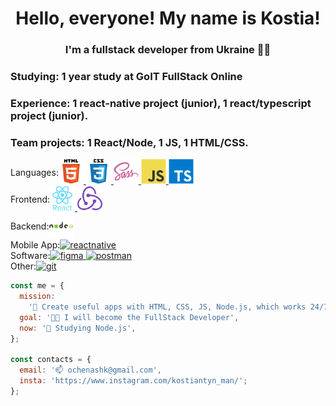 <h1 align="center">Hello, everyone! My name is Kostia!</h1>
<h3 align="center">I'm a fullstack developer from Ukraine 💙💛</h3>

### Studying: 1 year study at GoIT FullStack Online

### Experience: 1 react-native project (junior), 1 react/typescript project (junior).

### Team projects: 1 React/Node, 1 JS, 1 HTML/CSS.

<div style="display: flex; align-items: center; flex-wrap: wrap;">
  <span align="left">Languages: </span>
  <span align="left">
    <a href="https://www.w3.org/html/" target="_blank" rel="noreferrer">
      <img src="https://raw.githubusercontent.com/devicons/devicon/master/icons/html5/html5-original-wordmark.svg" alt="html5" width="40" height="40" />
    </a>
    <a href="https://www.w3schools.com/css/" target="_blank" rel="noreferrer">
      <img src="https://raw.githubusercontent.com/devicons/devicon/master/icons/css3/css3-original-wordmark.svg" alt="css3" width="40" height="40" />
    </a>
    <a href="https://sass-lang.com" target="_blank" rel="noreferrer">
      <img src="https://raw.githubusercontent.com/devicons/devicon/master/icons/sass/sass-original.svg" alt="sass" width="40" height="40" />
    </a>
    <a href="https://developer.mozilla.org/en-US/docs/Web/JavaScript" target="_blank" rel="noreferrer">
      <img src="https://raw.githubusercontent.com/devicons/devicon/master/icons/javascript/javascript-original.svg" alt="javascript" width="40" height="40" />
    </a>
    <a href="https://www.typescriptlang.org/" target="_blank" rel="noreferrer">
      <img src="https://raw.githubusercontent.com/devicons/devicon/master/icons/typescript/typescript-original.svg" alt="typescript" width="40" height="40" />
    </a>
  </span>
</div>

<div style="display: flex; align-items: center; flex-wrap: wrap;">
  <span align="left">Frontend: </span>
  <span>
    <a href="https://reactjs.org/" target="_blank" rel="noreferrer">
      <img src="https://raw.githubusercontent.com/devicons/devicon/master/icons/react/react-original-wordmark.svg" alt="react" width="40" height="40" />
    </a>
    <a href="https://redux.js.org" target="_blank" rel="noreferrer">
      <img src="https://raw.githubusercontent.com/devicons/devicon/master/icons/redux/redux-original.svg" alt="redux" width="40" height="40" />
    </a>
  </span>
</div>

<div style="display: flex; align-items: center; flex-wrap: wrap;">
  <span align="left">Backend: </span>
  <span>
    <a href="https://nodejs.org" target="_blank" rel="noreferrer">
      <img src="https://raw.githubusercontent.com/devicons/devicon/master/icons/nodejs/nodejs-original-wordmark.svg" alt="nodejs" width="40" height="40" />
    </a>
  </span>
</div>

<div style="display: flex; align-items: center; flex-wrap: wrap;">
  <span align="left">Mobile App: </span>
  <span>
    <a href="https://reactnative.dev/" target="_blank" rel="noreferrer">
      <img src="https://reactnative.dev/img/header_logo.svg" alt="reactnative" width="40" height="40" />
    </a>
  </span>
</div>

<div style="display: flex; align-items: center; flex-wrap: wrap;">
  <span align="left">Software: </span>
  <span>
    <a href="https://www.figma.com/" target="_blank" rel="noreferrer">
      <img src="https://www.vectorlogo.zone/logos/figma/figma-icon.svg" alt="figma" width="40" height="40"/>
    </a>
    <a href="https://postman.com" target="_blank" rel="noreferrer">
      <img src="https://www.vectorlogo.zone/logos/getpostman/getpostman-icon.svg" alt="postman" width="40" height="40"/>
    </a>
  </span>
</div>

<div style="display: flex; align-items: center; flex-wrap: wrap;">
  <span align="left">Other: </span>
  <span>
    <a href="https://git-scm.com/" target="_blank" rel="noreferrer">
      <img src="https://www.vectorlogo.zone/logos/git-scm/git-scm-icon.svg" alt="git" width="40" height="40" />
    </a>
  </span>
</div>

```js
const me = {
  mission:
    '🎯 Create useful apps with HTML, CSS, JS, Node.js, which works 24/7/365',
  goal: '👨‍🎓 I will become the FullStack Developer',
  now: '🌱 Studying Node.js',
};

const contacts = {
  email: '📫 ochenashk@gmail.com',
  insta: 'https://www.instagram.com/kostiantyn_man/';
};
```

<!---
KostiantynO/KostiantynO is a ✨ special ✨ repository because its `README.md` (this file) appears on your GitHub profile.
You can click the Preview link to take a look at your changes.
--->
